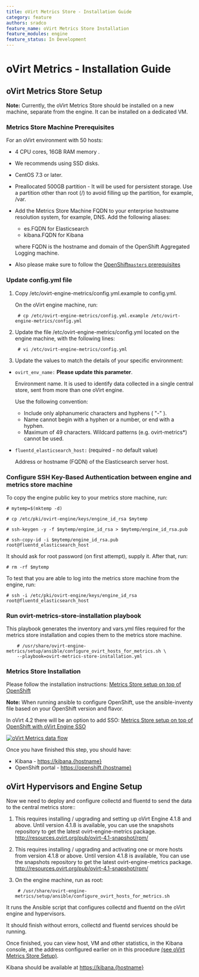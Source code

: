 ```yaml
---
title: oVirt Metrics Store - Installation Guide
category: feature
authors: sradco
feature_name: oVirt Metrics Store Installation
feature_modules: engine
feature_status: In Development
---
```

# oVirt Metrics - Installation Guide

## oVirt Metrics Store Setup

**Note:** Currently, the oVirt Metrics Store should be installed on a new machine, separate from the engine.
It can be installed on a dedicated VM.

### Metrics Store Machine Prerequisites

For an oVirt environment with 50 hosts: 
- 4 CPU cores, 16GB RAM memory .
- We recommends using SSD disks.
- CentOS 7.3 or later.
- Preallocated 500GB partition - It will be used for persistent storage. Use a partition other than root (/) to avoid filling up the partition, for example, /var.
- Add the Metrics Store Machine FQDN to your enterprise hostname resolution system, for example, DNS.
Add the following aliases:

    - es.FQDN for Elasticsearch
    - kibana.FQDN for Kibana

    where FQDN is the hostname and domain of the OpenShift Aggregated Logging machine.
- Also please make sure to follow the [OpenShift`masters` prerequisites](  https://docs.openshift.org/latest/install_config/install/prerequisites.html#hardware)

### Update config.yml file

1. Copy  /etc/ovirt-engine-metrics/config.yml.example  to config.yml.

   On the oVirt engine machine, run:

        # cp /etc/ovirt-engine-metrics/config.yml.example /etc/ovirt-engine-metrics/config.yml

2. Update the file /etc/ovirt-engine-metrics/config.yml located on the engine machine, with the following lines:

        # vi /etc/ovirt-engine-metrics/config.yml

3. Update the values to match the details of your specific environment:


- `ovirt_env_name:` **Please update this parameter**.

  Environment name. It is used to identify data collected in a single central
  store, sent from more than one oVirt engine.
  
  Use the following convention: 

  - Include only alphanumeric characters and hyphens ( "-" ).
  - Name cannot begin with a hyphen or a number, or end with a hyphen.
  - Maximum of 49 characters. Wildcard patterns (e.g. ovirt-metrics*) cannot be used.

- `fluentd_elasticsearch_host:` (required - no default value)

  Address or hostname (FQDN) of the Elasticsearch server host.
  
### Configure SSH Key-Based Authentication between engine and metrics store machine

To copy the engine public key to your metrics store machine, run:

    # mytemp=$(mktemp -d)

    # cp /etc/pki/ovirt-engine/keys/engine_id_rsa $mytemp

    # ssh-keygen -y -f $mytemp/engine_id_rsa > $mytemp/engine_id_rsa.pub

    # ssh-copy-id -i $mytemp/engine_id_rsa.pub root@fluentd_elasticsearch_host

It should ask for root password (on first attempt), supply it.
After that, run:

    # rm -rf $mytemp

To test that you are able to log into the metrics store machine from the engine, run:

    # ssh -i /etc/pki/ovirt-engine/keys/engine_id_rsa root@fluentd_elasticsearch_host

### Run ovirt-metrics-store-installation playbook

This playbook generates the inventory and vars.yml files required for the metrics store installation and copies them
to the metrics store machine.

        # /usr/share/ovirt-engine-metrics/setup/ansible/configure_ovirt_hosts_for_metrics.sh \
        --playbook=ovirt-metrics-store-installation.yml

### Metrics Store Installation 

Please follow the installation instructions: [Metrics Store setup on top of OpenShift](https://github.com/ViaQ/Main/blob/master/README-install.md)

**Note:** When running ansible to configure OpenShift, use the ansible-inventy file based on your OpenShift version and flavor.

In oVirt 4.2 there will be an option to add SSO: [Metrics Store setup on top of OpenShift with oVirt Engine SSO](https://www.ovirt.org/blog/2017/05/openshift-openId-integration-with-engine-sso/)


[![oVirt Metrics data flow](/images/wiki/oVirtMetricsDataFlow.jpg)](/images/wiki/oVirtMetricsDataFlow.jpg)

Once you have finished this step, you should have:

  * Kibana - <https://kibana.{hostname}>
  * OpenShift portal - <https://openshift.{hostname}>


## oVirt Hypervisors and Engine Setup ##

Now we need to deploy and configure collectd and fluentd to send the data to the central metrics store::

1. This requires installing / upgrading and setting up oVirt Engine 4.1.8 and above.
   Until version 4.1.8 is available, you can use the snapshots repository to get the latest ovirt-engine-metrics package.
   http://resources.ovirt.org/pub/ovirt-4.1-snapshot/rpm/

2. This requires installing / upgrading and activating one or more hosts from version 4.1.8 or above.
   Until version 4.1.8 is available, You can use the snapshots repository to get the latest ovirt-engine-metrics package.
   http://resources.ovirt.org/pub/ovirt-4.1-snapshot/rpm/

3. On the engine machine, run as root:

        # /usr/share/ovirt-engine-metrics/setup/ansible/configure_ovirt_hosts_for_metrics.sh

It runs the Ansible script that configures collectd and fluentd on the oVirt engine and hypervisors.

It should finish without errors, collectd and fluentd services should be running.

Once finished, you can view host, VM and other statistics, in the Kibana console,
at the address configured earlier on in this procedure [(see oVirt Metrics Store Setup)](https://github.com/ViaQ/Main/blob/master/README-install.md#running-kibana).

Kibana should be available at <https://kibana.{hostname}>
